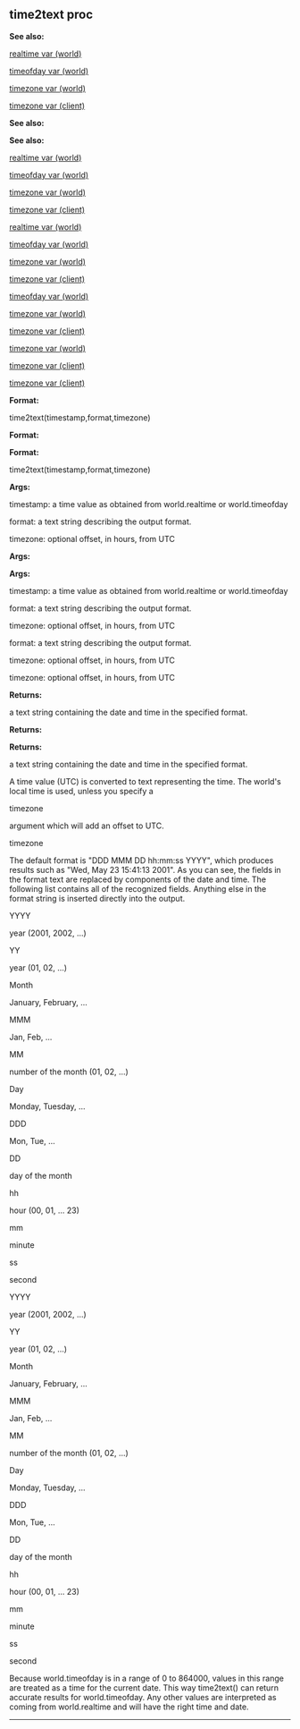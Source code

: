 

 time2text proc
----------------




**See also:** 


[realtime var (world)](#/world/var/realtime) 

[timeofday var (world)](#/world/var/timeofday) 

[timezone var (world)](#/world/var/timezone) 

[timezone var (client)](#/client/var/timezone) 






**See also:** 

**See also:**

[realtime var (world)](#/world/var/realtime) 

[timeofday var (world)](#/world/var/timeofday) 

[timezone var (world)](#/world/var/timezone) 

[timezone var (client)](#/client/var/timezone) 




[realtime var (world)](#/world/var/realtime)

[timeofday var (world)](#/world/var/timeofday) 

[timezone var (world)](#/world/var/timezone) 

[timezone var (client)](#/client/var/timezone) 



[timeofday var (world)](#/world/var/timeofday)

[timezone var (world)](#/world/var/timezone) 

[timezone var (client)](#/client/var/timezone) 


[timezone var (world)](#/world/var/timezone)

[timezone var (client)](#/client/var/timezone) 

[timezone var (client)](#/client/var/timezone)


**Format:** 


 time2text(timestamp,format,timezone)
 


**Format:** 

**Format:**

 time2text(timestamp,format,timezone)



**Args:** 


 timestamp: a time value as obtained from world.realtime or world.timeofday
 
 format: a text string describing the output format.
 
 timezone: optional offset, in hours, from UTC
 




**Args:** 

**Args:**

 timestamp: a time value as obtained from world.realtime or world.timeofday
 
 format: a text string describing the output format.
 
 timezone: optional offset, in hours, from UTC
 



 format: a text string describing the output format.
 
 timezone: optional offset, in hours, from UTC
 


 timezone: optional offset, in hours, from UTC



**Returns:** 


 a text string containing the date and time in the specified format.
 


**Returns:** 

**Returns:**

 a text string containing the date and time in the specified format.


 A time value (UTC) is converted to text representing the time. The world's
local time is used, unless you specify a
 
 timezone
 
 argument which will
add an offset to UTC.




 timezone


 The default format is "DDD MMM DD hh:mm:ss YYYY", which produces results
such as "Wed, May 23 15:41:13 2001". As you can see, the fields in the format
text are replaced by components of the date and time. The following list
contains all of the recognized fields. Anything else in the format string is
inserted directly into the output.





 YYYY
 

 year (2001, 2002, ...)
 

 YY
 

 year (01, 02, ...)
 

 Month
 

 January, February, ...
 

 MMM
 

 Jan, Feb, ...
 

 MM
 

 number of the month (01, 02, ...)
 

 Day
 

 Monday, Tuesday, ...
 

 DDD
 

 Mon, Tue, ...
 

 DD
 

 day of the month
 

 hh
 

 hour (00, 01, ... 23)
 

 mm
 

 minute
 

 ss
 

 second
 


 YYYY


 year (2001, 2002, ...)


 YY


 year (01, 02, ...)


 Month


 January, February, ...


 MMM


 Jan, Feb, ...


 MM


 number of the month (01, 02, ...)


 Day


 Monday, Tuesday, ...


 DDD


 Mon, Tue, ...


 DD


 day of the month


 hh


 hour (00, 01, ... 23)


 mm


 minute


 ss


 second


 Because world.timeofday is in a range of 0 to 864000, values in this range
are treated as a time for the current date. This way time2text() can return
accurate results for world.timeofday. Any other values are interpreted as
coming from world.realtime and will have the right time and date.





---


